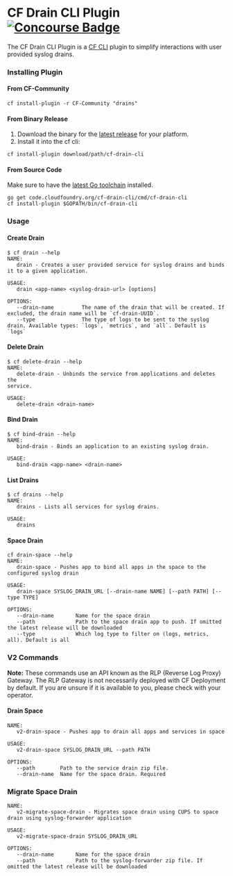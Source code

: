 CF Drain CLI Plugin
[![Concourse Badge][ci-badge]][ci-tests]
====================

The CF Drain CLI Plugin is a [CF CLI][cf-cli] plugin to simplify interactions
with user provided syslog drains.

### Installing Plugin

#### From CF-Community

```
cf install-plugin -r CF-Community "drains"
```

#### From Binary Release

1. Download the binary for the [latest release][latest-release] for your
   platform.
1. Install it into the cf cli:

```
cf install-plugin download/path/cf-drain-cli
```

#### From Source Code

Make sure to have the [latest Go toolchain][golang-dl] installed.

```
go get code.cloudfoundry.org/cf-drain-cli/cmd/cf-drain-cli
cf install-plugin $GOPATH/bin/cf-drain-cli
```

### Usage

#### Create Drain
```
$ cf drain --help
NAME:
   drain - Creates a user provided service for syslog drains and binds it to a given application.

USAGE:
   drain <app-name> <syslog-drain-url> [options]

OPTIONS:
   --drain-name         The name of the drain that will be created. If excluded, the drain name will be `cf-drain-UUID`.
   --type               The type of logs to be sent to the syslog drain. Available types: `logs`, `metrics`, and `all`. Default is `logs`
```

#### Delete Drain
```
$ cf delete-drain --help
NAME:
   delete-drain - Unbinds the service from applications and deletes the
service.

USAGE:
   delete-drain <drain-name>
```

#### Bind Drain
```
$ cf bind-drain --help
NAME:
   bind-drain - Binds an application to an existing syslog drain.

USAGE:
   bind-drain <app-name> <drain-name>
```

#### List Drains
```
$ cf drains --help
NAME:
   drains - Lists all services for syslog drains.

USAGE:
   drains
```

#### Space Drain

```
cf drain-space --help
NAME:
   drain-space - Pushes app to bind all apps in the space to the configured syslog drain

USAGE:
   drain-space SYSLOG_DRAIN_URL [--drain-name NAME] [--path PATH] [--type TYPE]

OPTIONS:
   --drain-name       Name for the space drain
   --path             Path to the space drain app to push. If omitted the latest release will be downloaded
   --type             Which log type to filter on (logs, metrics, all). Default is all
```


### V2 Commands

**Note:**
These commands use an API known as the RLP (Reverse Log Proxy) Gateway. The
RLP Gateway is not necessarily deployed with CF Deployment by default. If you
are unsure if it is available to you, please check with your operator.

#### Drain Space

```
NAME:
   v2-drain-space - Pushes app to drain all apps and services in space

USAGE:
   v2-drain-space SYSLOG_DRAIN_URL --path PATH

OPTIONS:
   --path        Path to the service drain zip file.
   --drain-name  Name for the space drain. Required
```

### Migrate Space Drain

```
NAME:
   v2-migrate-space-drain - Migrates space drain using CUPS to space drain using syslog-forwarder application

USAGE:
   v2-migrate-space-drain SYSLOG_DRAIN_URL

OPTIONS:
   --drain-name       Name for the space drain
   --path             Path to the syslog-forwarder zip file. If omitted the latest release will be downloaded
```

[cf-cli]: https://code.cloudfoundry.org/cli
[ci-badge]: https://loggregator.ci.cf-app.com/api/v1/pipelines/cf-syslog-drain/jobs/cf-drain-cli-tests/badge
[ci-tests]: https://loggregator.ci.cf-app.com/teams/main/pipelines/products/jobs/cf-drain-cli-tests
[golang-dl]: https://golang.org/dl/
[latest-release]: https://github.com/cloudfoundry/cf-drain-cli/releases/latest
